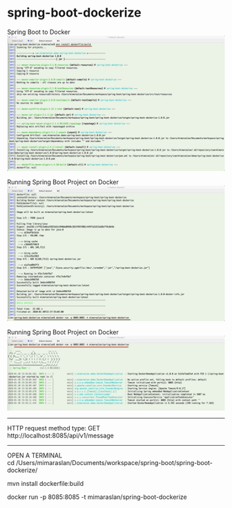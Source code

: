 # spring-boot-dockerize

Spring Boot to Docker
![Spring Boot to Docker](src/main/resources/images/01.jpg)

Running Spring Boot Project on Docker
![Running Spring Boot Project on Docker](src/main/resources/images/02.jpg)

Running Spring Boot Project on Docker
![Running Spring Boot Project on Docker](src/main/resources/images/03.jpg)

<hr>
HTTP request method type: GET <br>
http://localhost:8085/api/v1/message


<hr>
OPEN A TERMINAL <br>
cd /Users/mimaraslan/Documents/workspace/spring-boot/spring-boot-dockerize/


mvn install dockerfile:build


docker run -p 8085:8085 -t mimaraslan/spring-boot-dockerize